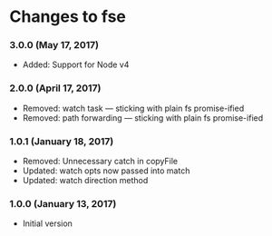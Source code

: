 # Changes to fse

### 3.0.0 (May 17, 2017)

- Added: Support for Node v4

### 2.0.0 (April 17, 2017)

- Removed: watch task — sticking with plain fs promise-ified
- Removed: path forwarding — sticking with plain fs promise-ified

### 1.0.1 (January 18, 2017)

- Removed: Unnecessary catch in copyFile
- Updated: watch opts now passed into match
- Updated: watch direction method

### 1.0.0 (January 13, 2017)

- Initial version
